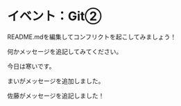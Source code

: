 # イベント：Git②
README.mdを編集してコンフリクトを起こしてみましょう！

何かメッセージを追記してみてください。



今日は寒いです。


まいがメッセージを追加しました。

佐藤がメッセージを追記しました！

